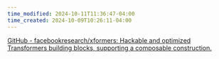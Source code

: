 ```yaml
---
time_modified: 2024-10-11T11:36:47-04:00
time_created: 2024-10-09T10:26:11-04:00
---
```



[GitHub - facebookresearch/xformers: Hackable and optimized Transformers building blocks, supporting a composable construction.](https://github.com/facebookresearch/xformers)